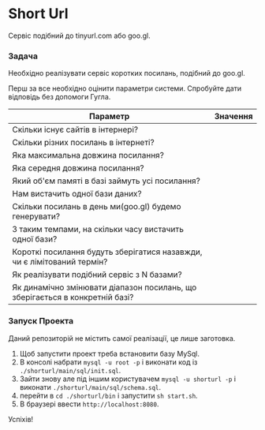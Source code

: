 # Short Url

Сервіс подібний до tinyurl.com або goo.gl.

### Задача

Необхідно реалізувати сервіс коротких посилань, подібний до goo.gl.

Перш за все необхідно оцінити параметри системи.
Спробуйте дати відповідь без допомоги Гугла.

| Параметр | Значення |
| -------- | -------- |
| Скільки існує сайтів в інтернері?    |  |
| Скільки різних посилань в інтернеті? |  |
| Яка максимальна довжина посилання?   |  |
| Яка середня довжина посилання?       |  |
| Який об'єм памяті в базі займуть усі посилання? |  |
| Нам вистачить одної бази даних?      |  |
| Скільки посилань в день ми(goo.gl) будемо генерувати? |  |
| З таким темпами, на скільки часу вистачить одної бази? |  |
| Короткі посилання будуть зберігатися назавжди, чи є лімітований термін? |  |
| Як реалізувати подібний сервіс з N базами? |  |
| Як динамічно змінювати діапазон посилань, що зберігається в конкретній базі? |  |

### Запуск Проекта

Даний репозиторій не містить самої реалізації, це лише заготовка.

1. Щоб запустити проект треба встановити базу MySql.
2. В консолі набрати `mysql -u root -p` і виконати код із `./shorturl/main/sql/init.sql`.
3. Зайти знову але під іншим користувачем `mysql -u shorturl -p` і виконати `./shorturl/main/sql/schema.sql`.
4. перейти в `cd ./shorturl/bin` і запустити `sh start.sh`.
5. В браузері ввести `http://localhost:8080`.

Успіхів!
